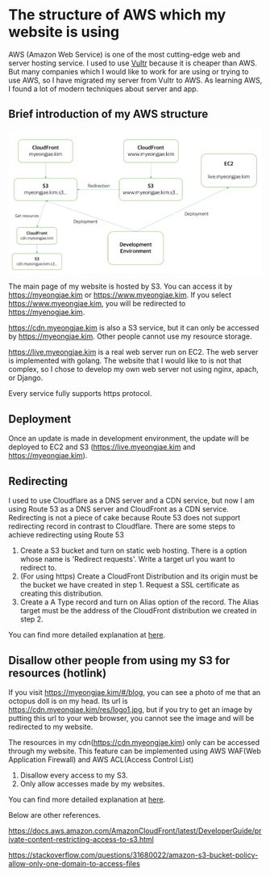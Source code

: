 # The structure of AWS which my website is using

AWS (Amazon Web Service) is one of the most cutting-edge web and server hosting service. I used to use [Vultr](https://www.vultr.com) because it is cheaper than AWS. But many companies which I would like to work for are using or trying to use AWS, so I have migrated my server from Vultr to AWS. As learning AWS, I found a lot of modern techniques about server and app.

## Brief introduction of my AWS structure

![Diagram of my AWS structure](images/aws_structure.png)

The main page of my website is hosted by S3. You can access it by https://myeongjae.kim or https://www.myeongjae.kim. If you select https://www.myeongjae.kim, you will be redirected to https://myenogjae.kim.

https://cdn.myeongjae.kim is also a S3 service, but it can only be accessed by https://myeongjae.kim. Other people cannot use my resource storage.

https://live.myeongjae.kim is a real web server run on EC2. The web server is implemented with golang. The website that I would like to is not that complex, so I chose to develop my own web server not using nginx, apach, or Django.

Every service fully supports https protocol.

## Deployment

Once an update is made in development environment, the update will be deployed to EC2 and S3 (https://live.myeongjae.kim and https://myeongjae.kim).

## Redirecting

I used to use Cloudflare as a DNS server and a CDN service, but now I am using Route 53 as a DNS server and CloudFront as a CDN service. Redirecting is not a piece of cake because Route 53 does not support redirecting record in contrast to Cloudflare. There are some steps to achieve redirecting using Route 53

1. Create a S3 bucket and turn on static web hosting. There is a option whose name is 'Redirect requests'. Write a target url you want to redirect to.
2. (For using https) Create a CloudFront Distribution and its origin must be the bucket we have created in step 1. Request a SSL certificate as creating this distribution.
3. Create a A Type record and turn on Alias option of the record. The Alias target must be the address of the CloudFront distribution we created in step 2.

You can find more detailed explanation at [here](https://simonecarletti.com/blog/2016/08/redirect-domain-https-amazon-cloudfront/).

## Disallow other people from using my S3 for resources (hotlink)

If you visit https://myeongjae.kim/#/blog, you can see a photo of me that an octopus doll is on my head. Its url is https://cdn.myeongjae.kim/res/logo1.jpg, but if you try to get an image by putting this url to your web browser, you cannot see the image and will be redirected to my website.

The resources in my cdn(https://cdn.myeongjae.kim) only can be accessed through my website. This feature can be implemented using AWS WAF(Web Application Firewall) and AWS ACL(Access Control List)

1. Disallow every access to my S3.
2. Only allow accesses made by my websites.

You can find more detailed explanation at [here](https://aws.amazon.com/blogs/security/how-to-prevent-hotlinking-by-using-aws-waf-amazon-cloudfront-and-referer-checking/).

Below are other references.

https://docs.aws.amazon.com/AmazonCloudFront/latest/DeveloperGuide/private-content-restricting-access-to-s3.html

https://stackoverflow.com/questions/31680022/amazon-s3-bucket-policy-allow-only-one-domain-to-access-files

